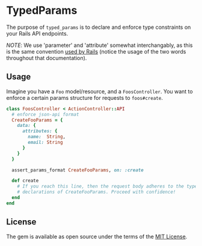 # TypedParams

The purpose of `typed_params` is to declare and enforce type constraints on your Rails API endpoints.

*NOTE*: We use 'parameter' and 'attribute' somewhat interchangably, as this is the same convention [used by Rails](http://api.rubyonrails.org/classes/ActionController/Parameters.html) (notice the usage of the two words throughout that documentation).

## Usage

Imagine you have a `Foo` model/resource, and a `FoosController`. You want to enforce a certain params structure for requests to `foos#create`.

```ruby
class FoosController < ActionController::API
  # enforce json-api format
  CreateFooParams = {
    data: {
      attributes: {
        name:  String,
        email: String
      }
    }
  }

  assert_params_format CreateFooParams, on: :create

  def create
    # If you reach this line, then the request body adheres to the type
    # declarations of CreateFooParams. Proceed with confidence!
  end
end
```

## License

The gem is available as open source under the terms of the [MIT License](http://opensource.org/licenses/MIT).

